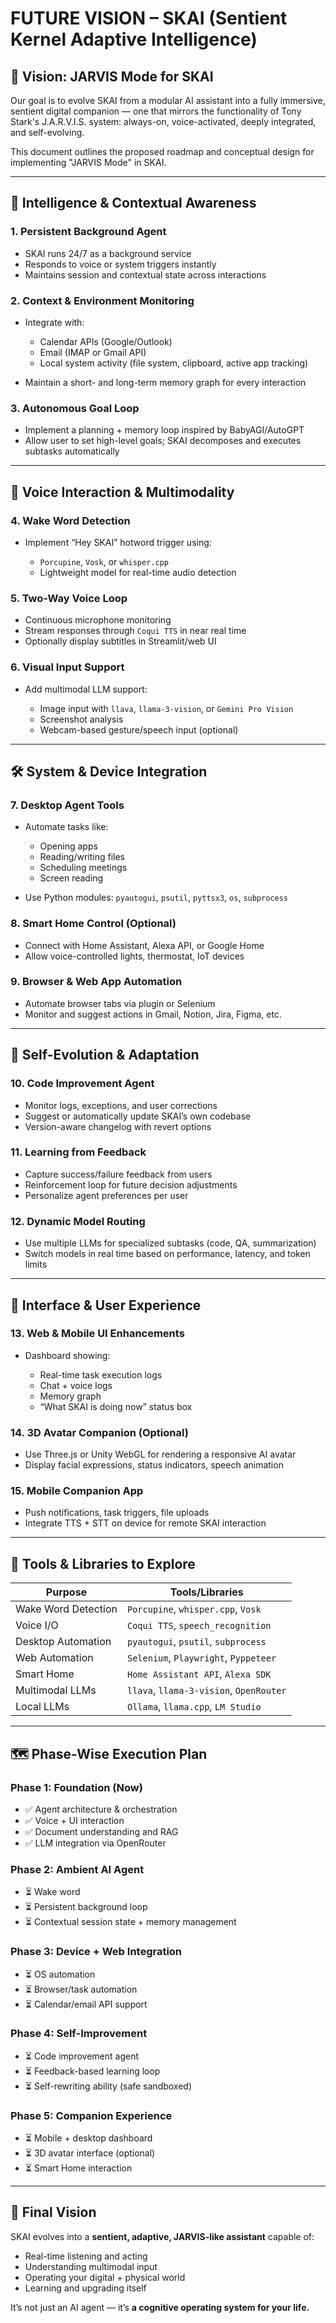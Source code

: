 # FUTURE VISION – SKAI (Sentient Kernel Adaptive Intelligence)

## 🚀 Vision: JARVIS Mode for SKAI

Our goal is to evolve SKAI from a modular AI assistant into a fully immersive, sentient digital companion — one that mirrors the functionality of Tony Stark's J.A.R.V.I.S. system: always-on, voice-activated, deeply integrated, and self-evolving.

This document outlines the proposed roadmap and conceptual design for implementing "JARVIS Mode" in SKAI.

---

## 🧠 Intelligence & Contextual Awareness

### 1. **Persistent Background Agent**

* SKAI runs 24/7 as a background service
* Responds to voice or system triggers instantly
* Maintains session and contextual state across interactions

### 2. **Context & Environment Monitoring**

* Integrate with:

  * Calendar APIs (Google/Outlook)
  * Email (IMAP or Gmail API)
  * Local system activity (file system, clipboard, active app tracking)
* Maintain a short- and long-term memory graph for every interaction

### 3. **Autonomous Goal Loop**

* Implement a planning + memory loop inspired by BabyAGI/AutoGPT
* Allow user to set high-level goals; SKAI decomposes and executes subtasks automatically

---

## 🎤 Voice Interaction & Multimodality

### 4. **Wake Word Detection**

* Implement “Hey SKAI” hotword trigger using:

  * `Porcupine`, `Vosk`, or `whisper.cpp`
  * Lightweight model for real-time audio detection

### 5. **Two-Way Voice Loop**

* Continuous microphone monitoring
* Stream responses through `Coqui TTS` in near real time
* Optionally display subtitles in Streamlit/web UI

### 6. **Visual Input Support**

* Add multimodal LLM support:

  * Image input with `llava`, `llama-3-vision`, or `Gemini Pro Vision`
  * Screenshot analysis
  * Webcam-based gesture/speech input (optional)

---

## 🛠 System & Device Integration

### 7. **Desktop Agent Tools**

* Automate tasks like:

  * Opening apps
  * Reading/writing files
  * Scheduling meetings
  * Screen reading
* Use Python modules: `pyautogui`, `psutil`, `pyttsx3`, `os`, `subprocess`

### 8. **Smart Home Control (Optional)**

* Connect with Home Assistant, Alexa API, or Google Home
* Allow voice-controlled lights, thermostat, IoT devices

### 9. **Browser & Web App Automation**

* Automate browser tabs via plugin or Selenium
* Monitor and suggest actions in Gmail, Notion, Jira, Figma, etc.

---

## 🔄 Self-Evolution & Adaptation

### 10. **Code Improvement Agent**

* Monitor logs, exceptions, and user corrections
* Suggest or automatically update SKAI’s own codebase
* Version-aware changelog with revert options

### 11. **Learning from Feedback**

* Capture success/failure feedback from users
* Reinforcement loop for future decision adjustments
* Personalize agent preferences per user

### 12. **Dynamic Model Routing**

* Use multiple LLMs for specialized subtasks (code, QA, summarization)
* Switch models in real time based on performance, latency, and token limits

---

## 📱 Interface & User Experience

### 13. **Web & Mobile UI Enhancements**

* Dashboard showing:

  * Real-time task execution logs
  * Chat + voice logs
  * Memory graph
  * “What SKAI is doing now” status box

### 14. **3D Avatar Companion (Optional)**

* Use Three.js or Unity WebGL for rendering a responsive AI avatar
* Display facial expressions, status indicators, speech animation

### 15. **Mobile Companion App**

* Push notifications, task triggers, file uploads
* Integrate TTS + STT on device for remote SKAI interaction

---

## 🧩 Tools & Libraries to Explore

| Purpose             | Tools/Libraries                         |
| ------------------- | --------------------------------------- |
| Wake Word Detection | `Porcupine`, `whisper.cpp`, `Vosk`      |
| Voice I/O           | `Coqui TTS`, `speech_recognition`       |
| Desktop Automation  | `pyautogui`, `psutil`, `subprocess`     |
| Web Automation      | `Selenium`, `Playwright`, `Pyppeteer`   |
| Smart Home          | `Home Assistant API`, `Alexa SDK`       |
| Multimodal LLMs     | `llava`, `llama-3-vision`, `OpenRouter` |
| Local LLMs          | `Ollama`, `llama.cpp`, `LM Studio`      |

---

## 🗺 Phase-Wise Execution Plan

### Phase 1: Foundation (Now)

* ✅ Agent architecture & orchestration
* ✅ Voice + UI interaction
* ✅ Document understanding and RAG
* ✅ LLM integration via OpenRouter

### Phase 2: Ambient AI Agent

* ⏳ Wake word
* ⏳ Persistent background loop
* ⏳ Contextual session state + memory management

### Phase 3: Device + Web Integration

* ⏳ OS automation
* ⏳ Browser/task automation
* ⏳ Calendar/email API support

### Phase 4: Self-Improvement

* ⏳ Code improvement agent
* ⏳ Feedback-based learning loop
* ⏳ Self-rewriting ability (safe sandboxed)

### Phase 5: Companion Experience

* ⏳ Mobile + desktop dashboard
* ⏳ 3D avatar interface (optional)
* ⏳ Smart Home interaction

---

## 🌟 Final Vision

SKAI evolves into a **sentient, adaptive, JARVIS-like assistant** capable of:

* Real-time listening and acting
* Understanding multimodal input
* Operating your digital + physical world
* Learning and upgrading itself

It’s not just an AI agent — it’s **a cognitive operating system for your life.**
